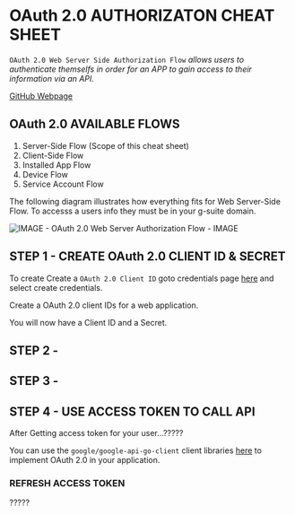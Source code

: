 # OAuth 2.0 AUTHORIZATON CHEAT SHEET

`OAuth 2.0 Web Server Side Authorization Flow` _allows users to authenticate themselfs
in order for an APP to gain access to their information via an API._

[GitHub Webpage](https://jeffdecola.github.io/my-cheat-sheets/)

## OAuth 2.0 AVAILABLE FLOWS

1. Server-Side Flow (Scope of this cheat sheet)
1. Client-Side Flow
1. Installed App Flow
1. Device Flow
1. Service Account Flow

The following diagram illustrates how everything fits for
Web Server-Side Flow. To accesss a users info they must be
in your g-suite domain.

![IMAGE - OAuth 2.0 Web Server Authorization Flow - IMAGE](OAuth-2.0-web-server-authorization-flow.jpg)

## STEP 1 - CREATE OAuth 2.0 CLIENT ID & SECRET

To create Create a `OAuth 2.0 Client ID` goto credentials page
[here](https://console.developers.google.com/projectselector/apis/credentials)
and select create credentials.

Create a OAuth 2.0 client IDs for a web application.

You will now have a Client ID and a Secret.

## STEP 2 -

## STEP 3 -

## STEP 4 - USE ACCESS TOKEN TO CALL API

After Getting access token for your user...?????

You can use the `google/google-api-go-client` client libraries
[here](https://github.com/google/google-api-go-client)
to implement OAuth 2.0 in your application.

### REFRESH ACCESS TOKEN

?????